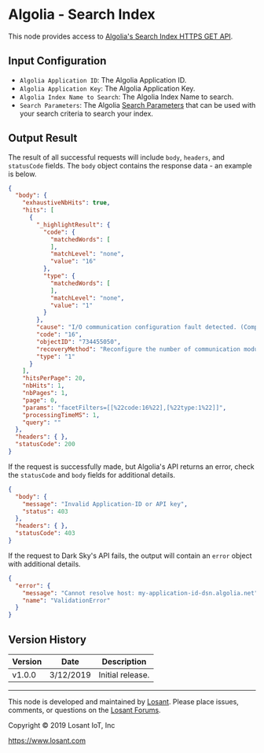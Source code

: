 # Algolia - Search Index

This node provides access to [Algolia's Search Index HTTPS GET API](https://www.algolia.com/doc/rest-api/search/#search-index-get).

## Input Configuration

* `Algolia Application ID`: The Algolia Application ID.
* `Algolia Application Key`: The Algolia Application Key.
* `Algolia Index Name to Search`: The Algolia Index Name to search.
* `Search Parameters`: The Algolia [Search Parameters](https://www.algolia.com/doc/api-reference/search-api-parameters/) that can be used with your search criteria to search your index.

## Output Result

The result of all successful requests will include `body`, `headers`, and `statusCode` fields. The `body` object contains the response data - an example is below.

```json
{
  "body": {
    "exhaustiveNbHits": true,
    "hits": [
      {
        "_highlightResult": {
          "code": {
            "matchedWords": [
            ],
            "matchLevel": "none",
            "value": "16"
          },
          "type": {
            "matchedWords": [
            ],
            "matchLevel": "none",
            "value": "1"
          }
        },
        "cause": "I/O communication configuration fault detected. (CompactLogix 1768-L4x controllers only.)",
        "code": "16",
        "objectID": "734455050",
        "recoveryMethod": "Reconfigure the number of communication modules on the 1768 bus side of the controller: 1. 1768-L43 has a maximum of two modules. 2. 1768-L45 has a maximum of four modules. 2a. Up to four Sercos modules 2b. Up to two NetLinx communication modules",
        "type": "1"
      }
    ],
    "hitsPerPage": 20,
    "nbHits": 1,
    "nbPages": 1,
    "page": 0,
    "params": "facetFilters=[[%22code:16%22],[%22type:1%22]]",
    "processingTimeMS": 1,
    "query": ""
  },
  "headers": { },
  "statusCode": 200
}
```

If the request is successfully made, but Algolia's API returns an error, check the `statusCode` and `body` fields for additional details.

```json
{
  "body": {
    "message": "Invalid Application-ID or API key",
    "status": 403
  },
  "headers": { },
  "statusCode": 403
}
```

If the request to Dark Sky's API fails, the output will contain an `error` object with additional details.

```json
{
  "error": {
    "message": "Cannot resolve host: my-application-id-dsn.algolia.net",
    "name": "ValidationError"
  }
}
```

## Version History

| Version | Date | Description |
| ------- | -------- | ---------------- |
| v1.0.0  | 3/12/2019 | Initial release. |

---

This node is developed and maintained by [Losant](https://www.losant.com). Please place issues, comments, or questions on the [Losant Forums](https://forums.losant.com).

Copyright © 2019 Losant IoT, Inc

<https://www.losant.com>

